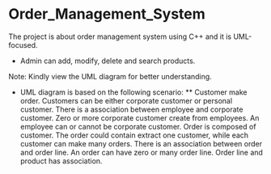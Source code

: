 # Order_Management_System
The project is about order management system using C++ and it is UML-focused.
* Admin can add, modify, delete and search products.

Note: Kindly view the UML diagram for better understanding.
* UML diagram is based on the following scenario:
** Customer make order. Customers can be either corporate customer or personal customer. There is a association between employee and corporate customer. Zero or more corporate customer create from employees. An employee can or cannot be corporate customer. Order is composed of customer. The order could contain extract one customer, while each customer can make many orders. There is an association between order and order line. An order can have zero or many order line. Order line and product has association.
